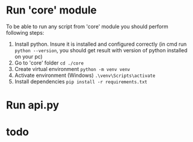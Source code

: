 # Run 'core' module
To be able to run any script from 'core' module you should perform following steps:
1. Install python. Insure it is installed and configured correctly (in cmd run ```python --version```, you should get result with version of python installed on your pc)
2. Go to 'core' folder
```cd ./core```
3. Create virtual environment
```python -m venv venv```
5. Activate environment (Windows)
```.\venv\Scripts\activate```
6. Install dependencies
```pip install -r requirements.txt ```

# Run api.py
# todo